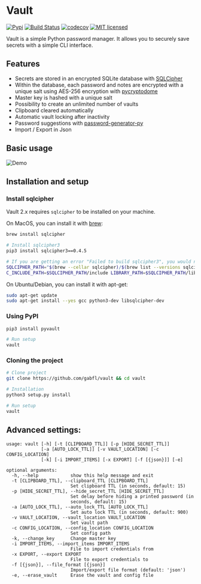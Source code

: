 # Vault

[![Pypi](https://img.shields.io/pypi/v/pyvault.svg)](https://pypi.org/project/pyvault)
[![Build Status](https://github.com/gabfl/vault/actions/workflows/ci.yml/badge.svg?branch=main)](https://github.com/gabfl/vault/actions)
[![codecov](https://codecov.io/gh/gabfl/vault/branch/main/graph/badge.svg)](https://codecov.io/gh/gabfl/vault)
[![MIT licensed](https://img.shields.io/badge/license-MIT-green.svg)](https://raw.githubusercontent.com/gabfl/vault/main/LICENSE)

Vault is a simple Python password manager. It allows you to securely save secrets with a simple CLI interface.

## Features

 - Secrets are stored in an encrypted SQLite database with [SQLCipher](https://www.zetetic.net/sqlcipher/)
 - Within the database, each password and notes are encrypted with a unique salt using AES-256 encryption with [pycryptodome](http://legrandin.github.io/pycryptodome/)
 - Master key is hashed with a unique salt
 - Possibility to create an unlimited number of vaults
 - Clipboard cleared automatically
 - Automatic vault locking after inactivity
 - Password suggestions with [password-generator-py](https://github.com/gabfl/password-generator-py)
 - Import / Export in Json

## Basic usage

![Demo](https://github.com/gabfl/vault/blob/main/img/demo.gif?raw=true)

## Installation and setup

### Install sqlcipher

Vault 2.x requires `sqlcipher` to be installed on your machine.

On MacOS, you can install it with [brew](https://brew.sh/):
```bash
brew install sqlcipher

# Install sqlcipher3
pip3 install sqlcipher3==0.4.5

# If you are getting an error "Failed to build sqlcipher3", you would need to fix the build flags:
SQLCIPHER_PATH="$(brew --cellar sqlcipher)/$(brew list --versions sqlcipher | tr ' ' '\n' | tail -1)"
C_INCLUDE_PATH=$SQLCIPHER_PATH/include LIBRARY_PATH=$SQLCIPHER_PATH/lib pip3 install sqlcipher3==0.4.5
```

On Ubuntu/Debian, you can install it with apt-get:
```bash
sudo apt-get update
sudo apt-get install --yes gcc python3-dev libsqlcipher-dev
```

### Using PyPI

```bash
pip3 install pyvault

# Run setup
vault
```

### Cloning the project

```bash
# Clone project
git clone https://github.com/gabfl/vault && cd vault

# Installation
python3 setup.py install

# Run setup
vault
```

## Advanced settings:

```
usage: vault [-h] [-t [CLIPBOARD_TTL]] [-p [HIDE_SECRET_TTL]]
             [-a [AUTO_LOCK_TTL]] [-v VAULT_LOCATION] [-c CONFIG_LOCATION]
             [-k] [-i IMPORT_ITEMS] [-x EXPORT] [-f [{json}]] [-e]

optional arguments:
  -h, --help            show this help message and exit
  -t [CLIPBOARD_TTL], --clipboard_TTL [CLIPBOARD_TTL]
                        Set clipboard TTL (in seconds, default: 15)
  -p [HIDE_SECRET_TTL], --hide_secret_TTL [HIDE_SECRET_TTL]
                        Set delay before hiding a printed password (in
                        seconds, default: 15)
  -a [AUTO_LOCK_TTL], --auto_lock_TTL [AUTO_LOCK_TTL]
                        Set auto lock TTL (in seconds, default: 900)
  -v VAULT_LOCATION, --vault_location VAULT_LOCATION
                        Set vault path
  -c CONFIG_LOCATION, --config_location CONFIG_LOCATION
                        Set config path
  -k, --change_key      Change master key
  -i IMPORT_ITEMS, --import_items IMPORT_ITEMS
                        File to import credentials from
  -x EXPORT, --export EXPORT
                        File to export credentials to
  -f [{json}], --file_format [{json}]
                        Import/export file format (default: 'json')
  -e, --erase_vault     Erase the vault and config file
```
